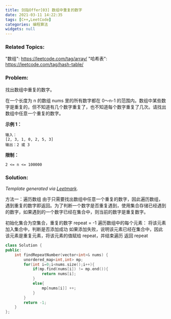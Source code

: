 ```yaml
---
title: 剑指Offer[03] 数组中重复的数字
date: 2021-03-11 14:22:35
tags: [C++,LeetCode]
categories: 编程算法
widgets: null
---
```


### Related Topics:

  "数组": https://leetcode.com/tag/array/
  "哈希表": https://leetcode.com/tag/hash-table/


### Problem:

找出数组中重复的数字。

在一个长度为 n 的数组 nums 里的所有数字都在 0～n-1 的范围内。数组中某些数字是重复的，但不知道有几个数字重复了，也不知道每个数字重复了几次。请找出数组中任意一个重复的数字。

**示例 1：**

```
输入：
[2, 3, 1, 0, 2, 5, 3]
输出：2 或 3
```

**限制：**

`2 <= n <= 100000`



<!--more-->

### Solution:




*Template generated via [Leetmark](https://github.com/crimx/crx-leetmark).*

方法一：遍历数组
由于只需要找出数组中任意一个重复的数字，因此遍历数组，遇到重复的数字即返回。为了判断一个数字是否重复遇到，使用集合存储已经遇到的数字，如果遇到的一个数字已经在集合中，则当前的数字是重复数字。

初始化集合为空集合，重复的数字 repeat = -1
遍历数组中的每个元素：
将该元素加入集合中，判断是否添加成功
如果添加失败，说明该元素已经在集合中，因此该元素是重复元素，将该元素的值赋给 repeat，并结束遍历
返回 repeat

```c++
class Solution {
public:
    int findRepeatNumber(vector<int>& nums) {
        unordered_map<int,int> mp;
        for(int i=0;i<nums.size();i++){
            if(mp.find(nums[i]) != mp.end()){
                return nums[i];
            }
            else{
                mp[nums[i]] ++;
            }
        }
        return -1;
    }
};
```


